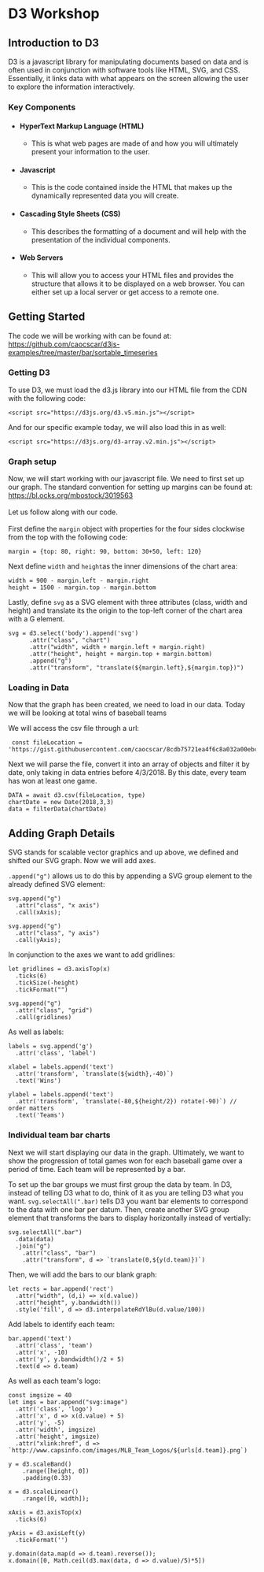 # D3 Workshop
## Introduction to D3
D3 is a javascript library for manipulating documents based on data and is often used in conjunction with software tools like HTML, SVG, and CSS. Essentially, it links data with what appears on the screen allowing the user to explore the information interactively. 
### Key Components
- #### HyperText Markup Language (HTML)
    - This is what web pages are made of and how you will ultimately present your information to the user. 
- #### Javascript 
    - This is the code contained inside the HTML that makes up the dynamically represented data you will create. 
- #### Cascading Style Sheets (CSS)
    -  This describes the formatting of a document and will help with the presentation of the individual components. 
- #### Web Servers
    - This will allow you to access your HTML files and provides the structure that allows it to be displayed on a web browser. You can either set up a local server or get access to a remote one.

## Getting Started
The code we will be working with can be found at: https://github.com/caocscar/d3js-examples/tree/master/bar/sortable_timeseries


### Getting D3
To use D3, we must load the d3.js library into our HTML file from the CDN with the following code: 
<br>
```
<script src="https://d3js.org/d3.v5.min.js"></script>
```
And for our specific example today, we will also load this in as well:
```
<script src="https://d3js.org/d3-array.v2.min.js"></script>
```

### Graph setup
Now, we will start working with our javascript file. We need to first set up our graph. The standard convention for setting up margins can be found at: https://bl.ocks.org/mbostock/3019563 
<br>
<br>
Let us follow along with our code. 
<br>
<br>
First define the `margin` object with properties for the four sides clockwise from the top with the following code:
```
margin = {top: 80, right: 90, bottom: 30+50, left: 120}
```

Next define `width` and `height`as the inner dimensions of the chart area: 

```
width = 900 - margin.left - margin.right
height = 1500 - margin.top - margin.bottom
```

Lastly, define `svg` as a SVG element with three attributes (class, width and height) and translate its the origin to the top-left corner of the chart area with a G element. 
```
svg = d3.select('body').append('svg')
      .attr("class", "chart")
      .attr("width", width + margin.left + margin.right)
      .attr("height", height + margin.top + margin.bottom)
      .append("g")
      .attr("transform", "translate(${margin.left},${margin.top})")

```

### Loading in Data
Now that the graph has been created, we need to load in our data. Today we will be looking at total wins of baseball teams  

We will access the csv file through a url:

```
 const fileLocation = 'https://gist.githubusercontent.com/caocscar/8cdb75721ea4f6c8a032a00ebc73516c/raw/854bbee2faffb4f6947b6b6c2424b18ca5a8970e/mlb2018.csv'
```
Next we will parse the file, convert it into an array of objects and filter it by date, only taking in data entries before 4/3/2018. By this date, every team has won at least one game. 

```
DATA = await d3.csv(fileLocation, type)
chartDate = new Date(2018,3,3)
data = filterData(chartDate)

```

## Adding Graph Details 

SVG stands for scalable vector graphics and up above, we defined and shifted our SVG graph. Now we will add axes.

`.append("g")` allows us to do this by appending a SVG group element to the already defined SVG element:

```
svg.append("g")
  .attr("class", "x axis")
  .call(xAxis);

svg.append("g")
  .attr("class", "y axis")
  .call(yAxis);

```

In conjunction to the axes we want to add gridlines: 

```
let gridlines = d3.axisTop(x)
  .ticks(6)
  .tickSize(-height)
  .tickFormat("")

svg.append("g")			
  .attr("class", "grid")
  .call(gridlines)

  ```

As well as labels: 

```
labels = svg.append('g')
  .attr('class', 'label')

xlabel = labels.append('text')
  .attr('transform', `translate(${width},-40)`)
  .text('Wins')

ylabel = labels.append('text')
  .attr('transform', `translate(-80,${height/2}) rotate(-90)`) // order matters
  .text('Teams')

```

### Individual team bar charts 
Next we will start displaying our data in the graph. Ultimately, we want to show the progression of total games won for each baseball game over a period of time. Each team will be represented by a bar. 

To set up the bar groups we must first group the data by team. In D3, instead of telling D3 what to do, think of it as you are telling D3 what you want. `svg.selectAll(".bar)` tells D3 you want bar elements to correspond to the data with one bar per datum. Then, create another SVG group element that transforms the bars to display horizontally instead of vertially: 

```
svg.selectAll(".bar")
  .data(data)
  .join("g")
    .attr("class", "bar")
    .attr("transform", d => `translate(0,${y(d.team)})`)

```
Then, we will add the bars to our blank graph: 
```
let rects = bar.append('rect')
  .attr("width", (d,i) => x(d.value))
  .attr("height", y.bandwidth())
  .style('fill', d => d3.interpolateRdYlBu(d.value/100))

```

Add labels to identify each team: 
```
bar.append('text')
  .attr('class', 'team')
  .attr('x', -10)
  .attr('y', y.bandwidth()/2 + 5)
  .text(d => d.team)

```

As well as each team's logo: 

```
const imgsize = 40
let imgs = bar.append("svg:image")
  .attr('class', 'logo')
  .attr('x', d => x(d.value) + 5)
  .attr('y', -5)
  .attr('width', imgsize)
  .attr('height', imgsize)
  .attr("xlink:href", d => `http://www.capsinfo.com/images/MLB_Team_Logos/${urls[d.team]}.png`)

```






  ```
  y = d3.scaleBand()
      .range([height, 0])
      .padding(0.33)

  x = d3.scaleLinear()
      .range([0, width]);
  
  xAxis = d3.axisTop(x)
    .ticks(6)

  yAxis = d3.axisLeft(y)
    .tickFormat('')
    
  y.domain(data.map(d => d.team).reverse());
  x.domain([0, Math.ceil(d3.max(data, d => d.value)/5)*5])
  ```